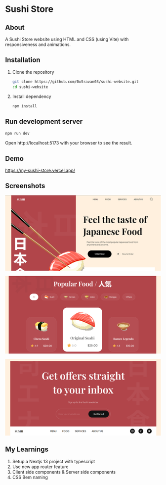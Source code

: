 
# Sushi Store

## About
A Sushi Store website using HTML and CSS (using Vite) with responsiveness and animations.

## Installation

1. Clone the repository

    ```bash
    git clone https://github.com/0xSravan03/sushi-website.git
    cd sushi-website
    ```
2. Install dependency

    ```bash
    npm install
    ```
## Run development server
```bash
npm run dev
```
Open http://localhost:5173 with your browser to see the result.




## Demo

https://my-sushi-store.vercel.app/


## Screenshots

![Sushi1](./screenshots/sushi-1.png)

![Sushi2](./screenshots/sushi-2.png)

![Sushi3](./screenshots/sushi-3.png)




## My Learnings

1. Setup a Nextjs 13 project with typescript
2. Use new app router feature
3. Client side components & Server side components
4. CSS Bem naming
